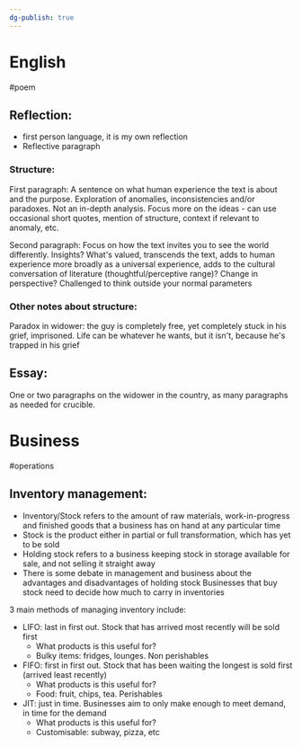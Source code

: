 ```yaml
---
dg-publish: true
---
```

# English
#poem 
## Reflection:
- first person language, it is my own reflection
- Reflective paragraph
### Structure:
First paragraph:
A sentence on what human experience the text is about and the purpose. Exploration of anomalies, inconsistencies and/or paradoxes. Not an in-depth analysis. Focus more on the ideas - can use occasional short quotes, mention of structure, context if relevant to anomaly, etc.

Second paragraph:
Focus on how the text invites you to see the world differently. Insights? What's valued, transcends the text, adds to human experience more broadly as a universal experience, adds to the cultural conversation of literature (thoughtful/perceptive range)? Change in perspective? Challenged to think outside your normal parameters

### Other notes about structure:
Paradox in widower: the guy is completely free, yet completely stuck in his grief, imprisoned. Life can be whatever he wants, but it isn't, because he's trapped in his grief

## Essay:
One or two paragraphs on the widower in the country, as many paragraphs as needed for crucible.

# Business
#operations 
## Inventory management:
- Inventory/Stock refers to the amount of raw materials, work-in-progress and finished goods that a business has on hand at any particular time
- Stock is the product either in partial or full transformation, which has yet to be sold
- Holding stock refers to a business keeping stock in storage available for sale, and not selling it straight away
- There is some debate in management and business about the advantages and disadvantages of holding stock
Businesses that buy stock need to decide how much to carry in inventories

3 main methods of managing inventory include:
- LIFO: last in first out. Stock that has arrived most recently will be sold first
	- What products is this useful for?
	- Bulky items: fridges, lounges. Non perishables
- FIFO: first in first out. Stock that has been waiting the longest is sold first (arrived least recently)
	- What products is this useful for?
	- Food: fruit, chips, tea. Perishables
- JIT: just in time. Businesses aim to only make enough to meet demand, in time for the demand
	- What products is this useful for?
	- Customisable: subway, pizza, etc